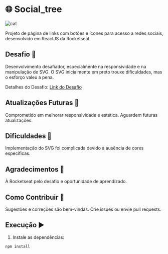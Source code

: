 # 🌐 Social_tree

![cat](https://user-images.githubusercontent.com/101216652/229203637-076e879c-4a09-4ece-9c27-ce6234998806.png)

Projeto de página de links com botões e ícones para acesso a redes sociais, desenvolvido em ReactJS da Rocketseat.

## Desafio 🚀

Desenvolvimento desafiador, especialmente na responsividade e na manipulação de SVG. O SVG inicialmente em preto trouxe dificuldades, mas o esforço valeu a pena.

Detalhes do Desafio: [Link do Desafio](https://efficient-sloth-d85.notion.site/b0b109c64d0a4a8eb4de547de18fa04d?v=dd9d2f6b0f6542d69807f41312f4116d&p=a4008e467a3248c4b05c97cf78aea44f&pm=c)

## Atualizações Futuras 📆

Comprometido em melhorar responsividade e estética. Aguardem futuras atualizações.

## Dificuldades 🤔

Implementação do SVG foi complicada devido à ausência de cores específicas.

## Agradecimentos 🙌

À Rocketseat pelo desafio e oportunidade de aprendizado.

## Como Contribuir 🤝

Sugestões e correções são bem-vindas. Crie issues ou envie pull requests.

## Execução ▶️

1. Instale as dependências:

```bash
npm install
```
